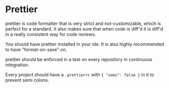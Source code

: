 # Prettier

prettier is code formatter that is very strict and not-customizable, which is perfect for a standard. It also makes
sure that when code is diff'd it is diff'd in a really consistent way for code reviews.

You should have prettier installed in your ide. It is also highly recommended to have "format-on-save" on.

prettier should be enforced in a test on every repository in continuous integration.

Every project should have a `.prettierrc` with `{ "semi": false }` in it to prevent semi colons.

